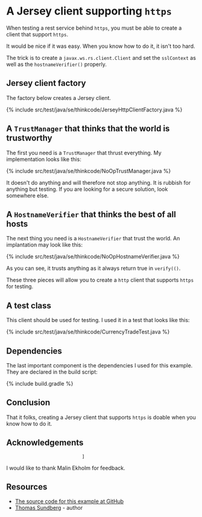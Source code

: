 # A Jersey client supporting `https`

When testing a rest service behind `https`, you must be able to create a client that support `https`.

It would be nice if it was easy. When you know how to do it, it isn't too hard.

The trick is to create a `javax.ws.rs.client.Client` and set the `sslContext` as well as 
the `hostnameVerifier()` properly.

## Jersey client factory

The factory below creates a Jersey client.

{% include src/test/java/se/thinkcode/JerseyHttpClientFactory.java %}

## A `TrustManager` that thinks that the world is trustworthy 

The first you need is a `TrustManager` that thrust everything. My implementation looks like this:

{% include src/test/java/se/thinkcode/NoOpTrustManager.java %}

It doesn't do anything and will therefore not stop anything. It is rubbish for anything but testing. If you are looking 
for a secure solution, look somewhere else.

## A `HostnameVerifier` that thinks the best of all hosts

The next thing you need is a `HostnameVerifier` that trust the world. An implantation may look like this:

{% include src/test/java/se/thinkcode/NoOpHostnameVerifier.java %}

As you can see, it trusts anything as it always return true in `verify(()`.

These three pieces will allow you to create a `http` client that supports `https` for testing.

## A test class

This client should be used for testing. I used it in a test that looks like this:

{% include src/test/java/se/thinkcode/CurrencyTradeTest.java %}
    
## Dependencies    
    
The last important component is the dependencies I used for this example. They are declared in the build script:

{% include build.gradle %}

## Conclusion

That it folks, creating a Jersey client that supports `https` is doable when you know how to do it.

## Acknowledgements
                                ]
I would like to thank Malin Ekholm for feedback.

## Resources

* [The source code for this example at GitHub](https://github.com/tsundberg/jersey-https-client)
* [Thomas Sundberg](/blog/about) - author
